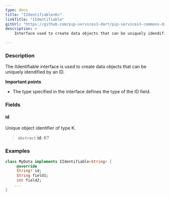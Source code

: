 ```yaml
---
type: docs
title: "IIdentifiable<K>"
linkTitle: "IIdentifiable"
gitUrl: "https://github.com/pip-services3-dart/pip-services3-commons-dart"
description: > 
    Interface used to create data objects that can be uniquely idendified by an ID.

---
```


### Description

The IIdentifiable interface is used to create data objects that can be uniquely idendified by an ID.

**Important points**

- The type specified in the interface defines the type of the ID field.

### Fields

<span class="hide-title-link">

#### id
Unique object identifier of type K.
> `abstract` **id**: K?

### Examples
```dart
class MyData implements IIdentifiable<String> {
     @override
     String? id;
     String field1;
     int field2;
    ...
}
```

</span>
